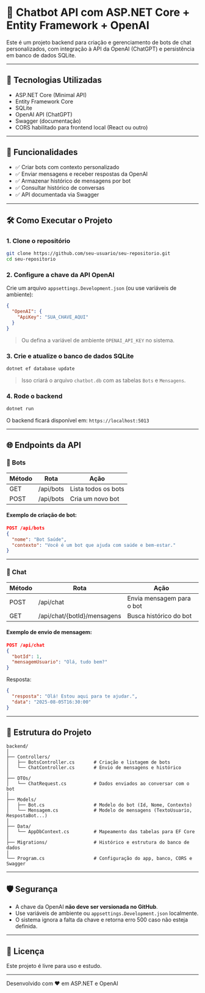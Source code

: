 # 🤖 Chatbot API com ASP.NET Core + Entity Framework + OpenAI

Este é um projeto backend para criação e gerenciamento de bots de chat personalizados, com integração à API da OpenAI (ChatGPT) e persistência em banco de dados SQLite.

---

## 🚀 Tecnologias Utilizadas

- ASP.NET Core (Minimal API)
- Entity Framework Core
- SQLite
- OpenAI API (ChatGPT)
- Swagger (documentação)
- CORS habilitado para frontend local (React ou outro)

---

## 🧠 Funcionalidades

- ✅ Criar bots com contexto personalizado
- ✅ Enviar mensagens e receber respostas da OpenAI
- ✅ Armazenar histórico de mensagens por bot
- ✅ Consultar histórico de conversas
- ✅ API documentada via Swagger

---

## 🛠️ Como Executar o Projeto

### 1. Clone o repositório

```bash
git clone https://github.com/seu-usuario/seu-repositorio.git
cd seu-repositorio
```

### 2. Configure a chave da API OpenAI

Crie um arquivo `appsettings.Development.json` (ou use variáveis de ambiente):

```json
{
  "OpenAI": {
    "ApiKey": "SUA_CHAVE_AQUI"
  }
}
```

> Ou defina a variável de ambiente `OPENAI_API_KEY` no sistema.

### 3. Crie e atualize o banco de dados SQLite

```bash
dotnet ef database update
```

> Isso criará o arquivo `chatbot.db` com as tabelas `Bots` e `Mensagens`.

### 4. Rode o backend

```bash
dotnet run
```

O backend ficará disponível em: `https://localhost:5013`

---

## 🌐 Endpoints da API

### 📌 Bots

| Método | Rota         | Ação                |
|--------|--------------|---------------------|
| GET    | /api/bots    | Lista todos os bots |
| POST   | /api/bots    | Cria um novo bot    |

#### Exemplo de criação de bot:

```json
POST /api/bots
{
  "nome": "Bot Saúde",
  "contexto": "Você é um bot que ajuda com saúde e bem-estar."
}
```

---

### 💬 Chat

| Método | Rota                    | Ação                           |
|--------|-------------------------|--------------------------------|
| POST   | /api/chat               | Envia mensagem para o bot      |
| GET    | /api/chat/{botId}/mensagens | Busca histórico do bot      |

#### Exemplo de envio de mensagem:

```json
POST /api/chat
{
  "botId": 1,
  "mensagemUsuario": "Olá, tudo bem?"
}
```

Resposta:
```json
{
  "resposta": "Olá! Estou aqui para te ajudar.",
  "data": "2025-08-05T16:30:00"
}
```

---

## 🧩 Estrutura do Projeto

```
backend/
│
├── Controllers/
│   ├── BotsController.cs       # Criação e listagem de bots
│   └── ChatController.cs       # Envio de mensagens e histórico
│
├── DTOs/
│   └── ChatRequest.cs          # Dados enviados ao conversar com o bot
│
├── Models/
│   ├── Bot.cs                  # Modelo do bot (Id, Nome, Contexto)
│   └── Mensagem.cs             # Modelo de mensagens (TextoUsuario, RespostaBot...)
│
├── Data/
│   └── AppDbContext.cs         # Mapeamento das tabelas para EF Core
│
├── Migrations/                 # Histórico e estrutura do banco de dados
│
└── Program.cs                  # Configuração do app, banco, CORS e Swagger
```

---

## 🛡️ Segurança

- A chave da OpenAI **não deve ser versionada no GitHub**.
- Use variáveis de ambiente ou `appsettings.Development.json` localmente.
- O sistema ignora a falta da chave e retorna erro 500 caso não esteja definida.

---

## 📄 Licença

Este projeto é livre para uso e estudo.

---

Desenvolvido com ❤️ em ASP.NET e OpenAI